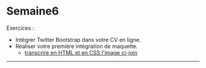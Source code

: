 # Semaine6
Exercices :
* Intégrer Twitter Bootstrap dans votre CV en ligne.
* Réaliser votre première intégration de maquette.
    * [transcrire en HTML et en CSS l'image ci-join](http://simplonline.co/ressources/download/3/135/15?method=view)

------------------------------------
